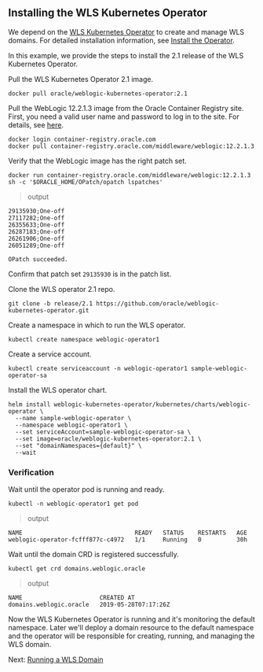 ## Installing the WLS Kubernetes Operator
We depend on the [WLS Kubernetes Operator](https://github.com/oracle/weblogic-kubernetes-operator) to create and manage WLS domains. For detailed installation information, see [Install the Operator](https://oracle.github.io/weblogic-kubernetes-operator/userguide/managing-operators/installation/).

In this example, we provide the steps to install the 2.1 release of the WLS Kubernetes Operator.

Pull the WLS Kubernetes Operator 2.1 image.
```
docker pull oracle/weblogic-kubernetes-operator:2.1
```
Pull the WebLogic 12.2.1.3 image from the Oracle Container Registry site.
First, you need a valid user name and password to log in to the site. For details, see [here](https://oracle.github.io/weblogic-kubernetes-operator/userguide/managing-domains/domain-in-image/base-images/_index.md#obtaining-standard-images-from-the-oracle-container-registry).
```
docker login container-registry.oracle.com
docker pull container-registry.oracle.com/middleware/weblogic:12.2.1.3
```

Verify that the WebLogic image has the right patch set.
```
docker run container-registry.oracle.com/middleware/weblogic:12.2.1.3  sh -c '$ORACLE_HOME/OPatch/opatch lspatches'
```
> output
```
29135930;One-off
27117282;One-off
26355633;One-off
26287183;One-off
26261906;One-off
26051289;One-off

OPatch succeeded.
```
Confirm that patch set `29135930` is in the patch list.

Clone the WLS operator 2.1 repo.
```
git clone -b release/2.1 https://github.com/oracle/weblogic-kubernetes-operator.git
```
Create a namespace in which to run the WLS operator.
```
kubectl create namespace weblogic-operator1
```
Create a service account.
```
kubectl create serviceaccount -n weblogic-operator1 sample-weblogic-operator-sa
```
Install the WLS operator chart.
```
helm install weblogic-kubernetes-operator/kubernetes/charts/weblogic-operator \
  --name sample-weblogic-operator \
  --namespace weblogic-operator1 \
  --set serviceAccount=sample-weblogic-operator-sa \
  --set image=oracle/weblogic-kubernetes-operator:2.1 \
  --set "domainNamespaces={default}" \
  --wait
```

### Verification
Wait until the operator pod is running and ready.
```
kubectl -n weblogic-operator1 get pod
```
> output
```
NAME                                READY   STATUS    RESTARTS   AGE
weblogic-operator-fcfff877c-c4972   1/1     Running   0          30h
```
Wait until the domain CRD is registered successfully.
```
kubectl get crd domains.weblogic.oracle
```
> output
```
NAME                      CREATED AT
domains.weblogic.oracle   2019-05-28T07:17:26Z
```

Now the WLS Kubernetes Operator is running and it's monitoring the default namespace. Later we'll deploy a domain resource to the default namespace and the operator will be responsible for creating, running, and managing the WLS domain.

Next: [Running a WLS Domain](04-wls-domain.md)
